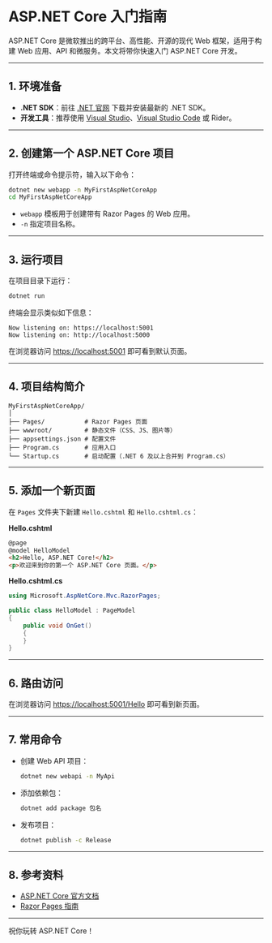 # ASP.NET Core 入门指南

ASP.NET Core 是微软推出的跨平台、高性能、开源的现代 Web 框架，适用于构建 Web 应用、API 和微服务。本文将带你快速入门 ASP.NET Core 开发。

---

## 1. 环境准备

- **.NET SDK**：前往 [.NET 官网](https://dotnet.microsoft.com/download) 下载并安装最新的 .NET SDK。
- **开发工具**：推荐使用 [Visual Studio](https://visualstudio.microsoft.com/)、[Visual Studio Code](https://code.visualstudio.com/) 或 Rider。

---

## 2. 创建第一个 ASP.NET Core 项目

打开终端或命令提示符，输入以下命令：

```bash
dotnet new webapp -n MyFirstAspNetCoreApp
cd MyFirstAspNetCoreApp
```

- `webapp` 模板用于创建带有 Razor Pages 的 Web 应用。
- `-n` 指定项目名称。

---

## 3. 运行项目

在项目目录下运行：

```bash
dotnet run
```

终端会显示类似如下信息：

```
Now listening on: https://localhost:5001
Now listening on: http://localhost:5000
```

在浏览器访问 [https://localhost:5001](https://localhost:5001) 即可看到默认页面。

---

## 4. 项目结构简介

```
MyFirstAspNetCoreApp/
│
├── Pages/           # Razor Pages 页面
├── wwwroot/         # 静态文件（CSS、JS、图片等）
├── appsettings.json # 配置文件
├── Program.cs       # 应用入口
└── Startup.cs       # 启动配置（.NET 6 及以上合并到 Program.cs）
```

---

## 5. 添加一个新页面

在 `Pages` 文件夹下新建 `Hello.cshtml` 和 `Hello.cshtml.cs`：

**Hello.cshtml**
```html
@page
@model HelloModel
<h2>Hello, ASP.NET Core!</h2>
<p>欢迎来到你的第一个 ASP.NET Core 页面。</p>
```

**Hello.cshtml.cs**
```csharp
using Microsoft.AspNetCore.Mvc.RazorPages;

public class HelloModel : PageModel
{
    public void OnGet()
    {
    }
}
```

---

## 6. 路由访问

在浏览器访问 [https://localhost:5001/Hello](https://localhost:5001/Hello) 即可看到新页面。

---

## 7. 常用命令

- 创建 Web API 项目：  
  ```bash
  dotnet new webapi -n MyApi
  ```
- 添加依赖包：  
  ```bash
  dotnet add package 包名
  ```
- 发布项目：  
  ```bash
  dotnet publish -c Release
  ```

---

## 8. 参考资料

- [ASP.NET Core 官方文档](https://learn.microsoft.com/aspnet/core)
- [Razor Pages 指南](https://learn.microsoft.com/aspnet/core/razor-pages/)

---

祝你玩转 ASP.NET Core！